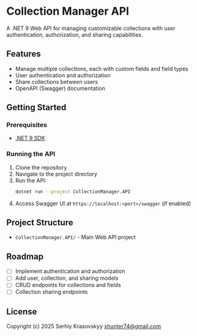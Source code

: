 # Collection Manager API

A .NET 9 Web API for managing customizable collections with user authentication, authorization, and sharing capabilities.

## Features
- Manage multiple collections, each with custom fields and field types
- User authentication and authorization
- Share collections between users
- OpenAPI (Swagger) documentation

## Getting Started

### Prerequisites
- [.NET 9 SDK](https://dotnet.microsoft.com/download/dotnet/9.0)

### Running the API

1. Clone the repository
2. Navigate to the project directory
3. Run the API:
   ```sh
   dotnet run --project CollectionManager.API
   ```
4. Access Swagger UI at `https://localhost:<port>/swagger` (if enabled)

## Project Structure
- `CollectionManager.API/` - Main Web API project

## Roadmap
- [ ] Implement authentication and authorization
- [ ] Add user, collection, and sharing models
- [ ] CRUD endpoints for collections and fields
- [ ] Collection sharing endpoints

## License
Copyright (c) 2025 Serhiy Krasovskyy xhunter74@gmail.com  
